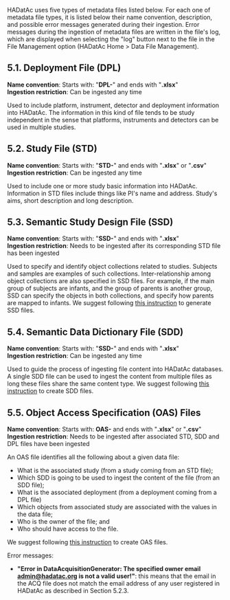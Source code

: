 HADatAc uses five types of metadata files listed below. For each one of metadata file types, it is listed below their name convention, description, and possible error messages generated during their ingestion. Error messages during the ingestion of metadata files are written in the file's log, which are displayed when selecting the "log" button next to the file in the File Management option (HADatAc Home > Data File Management). 
  
## 5.1. Deployment File (DPL)

**Name convention**: Starts with: "__DPL-__" and ends with "__.xlsx__"  
**Ingestion restriction**: Can be ingested any time

Used to include platform, instrument, detector and deployment information into HADatAc. The information in this kind of file tends to be study independent in the sense that platforms, instruments and detectors can be used in multiple studies. 

## 5.2. Study File (STD)  

**Name convention**: Starts with: "__STD-__" and ends with "__.xlsx__" or "__.csv__"  
**Ingestion restriction**: Can be ingested any time

Used to include one or more study basic information into HADatAc. Information in STD files include things like PI's name and address. Study's aims, short description and long description.

## 5.3. Semantic Study Design File (SSD)

**Name convention**: Starts with: "__SSD-__" and ends with "__.xlsx__"  
**Ingestion restriction**: Needs to be ingested after its corresponding STD file has been ingested

Used to specify and identify object collections related to studies. Subjects and samples are examples of such collections. Inter-relationship among object collections are also specified in SSD files. For example, if the main group of subjects are infants, and the group of parents is another group, SSD can specify the objects in both collections, and specify how parents are mapped to infants. We suggest following [this instruction](https://github.com/paulopinheiro1234/hadatac/wiki/5.3.-Semantic-Study-Design-(SSD)) to generate SSD files.

## 5.4. Semantic Data Dictionary File (SDD)   

**Name convention**: Starts with: "__SSD-__" and ends with "__.xlsx__"  
**Ingestion restriction**: Can be ingested any time

Used to guide the process of ingesting file content into HADatAc databases. A single SDD file can be used to ingest the content from multiple files as long these files share the same content type. We suggest following [this instruction](https://github.com/paulopinheiro1234/hadatac/wiki/5.4.-Semantic-Data-Dictionary-(SDD)) to create SDD files. 

## 5.5. Object Access Specification (OAS) Files

**Name convention**: Starts with: __OAS-__ and ends with "__.xlsx__" or "__.csv__"  
**Ingestion restriction**: Needs to be ingested after associated STD, SDD and DPL files have been ingested

An OAS file identifies all the following about a given data file:
* What is the associated study (from a study coming from an STD file);
* Which SDD is going to be used to ingest the content of the file (from an SDD file);
* What is the associated deployment (from a deployment coming from a DPL file) 
* Which objects from associated study are associated with the values in the data file;
* Who is the owner of the file; and
* Who should have access to the file.

We suggest following [this instruction](https://github.com/paulopinheiro1234/hadatac/wiki/5.5.-Object-Access-Specification-(OAS)) to create OAS files. 

Error messages:
- __"Error in DataAcquisitionGenerator: The specified owner email admin@hadatac.org is not a valid user!"__: this means that the email in the ACQ file does not match the email address of any user registered in HADatAc as described in Section 5.2.3.
